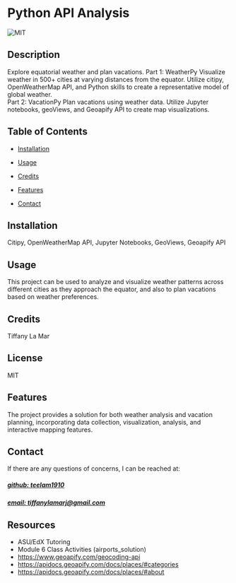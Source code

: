 # Python API Analysis
![MIT](https://img.shields.io/badge/License-MIT-blue)



## Description
Explore equatorial weather and plan vacations.
Part 1: WeatherPy Visualize weather in 500+ cities at varying distances from the equator. Utilize citipy, OpenWeatherMap API, and Python skills to create a representative model of global weather.  
Part 2: VacationPy Plan vacations using weather data. Utilize Jupyter notebooks, geoViews, and Geoapify API to create map visualizations. 



## Table of Contents
- [Installation](#installation)
- [Usage](#usage)
- [Credits](#credits)
- [Features](#features)

- [Contact](#contact)

## Installation
Citipy, OpenWeatherMap API, Jupyter Notebooks, GeoViews, Geoapify API

## Usage
This project can be used to analyze and visualize weather patterns across different cities as they approach the equator, and also to plan vacations based on weather preferences. 

## Credits
Tiffany La Mar

## License
MIT

## Features
The project provides a solution for both weather analysis and vacation planning, incorporating data collection, visualization, analysis, and interactive mapping features.



## Contact
If there are any questions of concerns, I can be reached at:
##### [github: teelam1910](https://github.com/teelam1910)
##### [email: tiffanylamarj@gmail.com](mailto:tiffanylamarj@gmail.com)



## Resources
- ASU/EdX Tutoring
- Module 6 Class Activities (airports_solution)
- https://www.geoapify.com/geocoding-api
- https://apidocs.geoapify.com/docs/places/#categories
- https://apidocs.geoapify.com/docs/places/#about
